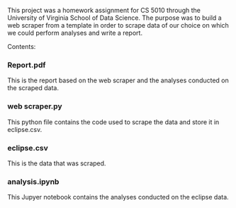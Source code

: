 This project was a homework assignment for CS 5010 through the University of Virginia School of Data Science. The purpose was to build a web scraper from a template in order to scrape data of our choice on which we could perform analyses and write a report.

Contents:

### Report.pdf
This is the report based on the web scraper and the analyses conducted on the scraped data.

### web scraper.py
This python file contains the code used to scrape the data and store it in eclipse.csv.

### eclipse.csv
This is the data that was scraped.

### analysis.ipynb
This Jupyer notebook contains the analyses conducted on the eclipse data.

